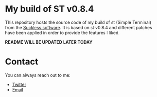# My build of ST v0.8.4

This repository hosts the source code of my build of st (Simple Terminal) from the [Suckless software](https://st.suckless.org/). It is based on st v0.8.4 and different patches have been applied in order to provide the features I liked.

**README WILL BE UPDATED LATER TODAY**

# Contact
You can always reach out to me:

* [Twitter](https://twitter.com/gaetanict)
* [Email](mailto:gaetan@ictpourtous.com)
